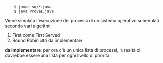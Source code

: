        $ javac so/*.java
        $ java Prova1.java

Viene simulata l'esecuzione dei processi di un sistema operativo schedulati secondo vari algoritmi:
1. First come First Served
2. Round Robin
altri da implementare.

**da implementare:**
per ora c'è un unica lista di processi, in realtà ci dovrebbe essere una lista per ogni livello di priorità.